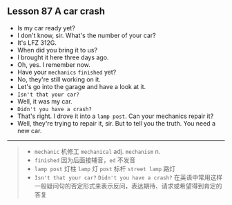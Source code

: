 ## Lesson 87 A car crash

- Is my car ready yet?
- I don't know, sir. 
What's the number of your car?
- It's LFZ 312G.
- When did you bring it to us?
- I brought it here three days ago.
- Oh, yes. I remember now.
- Have your `mechanics` `finished` yet?
- No, they're still working on it.
- Let's go into the garage and have a look at it.
- `Isn't that your car?`
- Well, it was my car.
- `Didn't you have a crash?`
- That's right. 
I drove it into a `lamp post`.
Can your mechanics repair it?
- Well, they're trying to repair it, sir.
But to tell you the truth.
You need a new car.

---

> - `mechanic` 机修工 `mechanical` adj. `mechanism` n.
> - `finished` 因为后面接辅音，`ed` 不发音
> - `lamp post` 灯柱 `lamp` 灯 `post` 标杆 `street lamp` 路灯
> - `Isn't that your car?` `Didn't you have a crash?` 在英语中常用这样一般疑问句的否定形式来表示反问，表达期待、请求或希望得到肯定的答复
